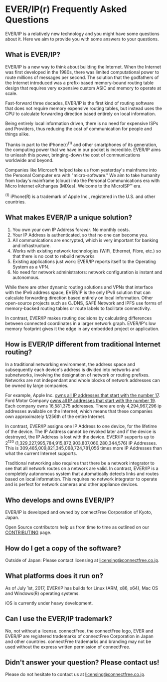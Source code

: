 # EVER/IP(r) Frequently Asked Questions

EVER/IP is a relatively new technology and you might have some questions about it.
Here we aim to provide you with some answers to your questions.

## What is EVER/IP?

EVER/IP is a new way to think about building the Internet. When the Internet was first developed in the 1980s, there was limited computational power to route millions of messages per second. The solution that the godfathers of the Internet introduced was a prefix-based memory-bound routing table design that requires very expensive custom ASIC and memory to operate at scale.

Fast-forward three decades, EVER/IP is the first kind of routing software that does not require memory expensive routing tables, but instead uses the CPU to calculate forwarding direction based entirely on local information.

Being entirely local information driven, there is no need for expensive ISPs and Providers, thus reducing the cost of communication for people and things alike.

Thanks in part to the iPhone(r)<sup>(1)</sup> and other smartphones of its generation, the computing power that we have in our pocket is incredible. EVER/IP aims to unleash this power, bringing-down the cost of communications worldwide and beyond. 

Companies like Microsoft helped take us from yesterday's mainframe into the Personal Computer era with "micro-software." We aim to take humanity from today's mainframe (cloud) into the Personal Communications era with Micro Internet eXchanges (MIXes). Welcome to the MicroISP™ era.

<sup>(1)</sup> iPhone(R) is a trademark of Apple Inc., registered in the U.S. and other countries.

## What makes EVER/IP a unique solution?

1) You own your own IP Address for*ever*. No monthly costs.
2) Your IP Address is authenticated, so that no one can become you.
3) All communications are encrypted, which is very important for banking and infrastructure.
4) Works with existing network technologies (WiFi, Ethernet, Fibre, etc.) so that there is no cost to rebuild networks
5) Existing applications just work: EVER/IP reports itself to the Operating System as a VPN.
6) No need for network administrators: network configuration is instant and autonomous.

While there are other dynamic routing solutions and VPNs that interface with the IPv6 address space, EVER/IP is the only IPv6 solution that can calculate forwarding direction based entirely on local information. Other open-source projects such as CJDNS, SAFE Network and IPFS use forms of memory-backed routing tables or route labels to facilitate connectivity.

In contrast, EVER/IP makes routing decisions by calculating differences between connected coordinates in a larger network graph. EVER/IP's low memory footprint gives it the edge in any embedded project or application.

## How is EVER/IP different from traditional Internet routing?

In a traditional networking environment, the address space and subsequently each device's address is divided into networks and subnetworks, involving the designation of network or routing prefixes. Networks are not independant and whole blocks of network addresses can be owned by large companies.

For example, Apple Inc. [owns all IP addresses that start with the number 17][1]. Ford Motor Company [owns all IP addresses that start with the number 19][1]. Each company owns 16,581,375 addresses. There are only 4,294,967,296 ip addresses available on the Internet, which means that these companies own approximately 1/256th of the entire Internet.

In contrast, EVER/IP assigns one IP Address to one device, for the lifetime of the device. The IP Address cannot be revoked later and if the device is destroyed, the IP Address is lost with the device. EVER/IP supports up to 2<sup>120</sup> (1,329,227,995,784,915,872,903,807,060,280,344,576) IP Addresses. This is 309,485,009,821,345,068,724,781,056 times more IP Addresses than what the current Internet supports.

Traditional networking also requires that there be a network integrator to see that all network routes on a network are valid. In contrast, EVER/IP is a completely autonomous system that automatically detects links and routes based on local information. This requires no network integrator to operate and is perfect for network cameras and other appliance devices.

[1]: https://en.wikipedia.org/wiki/List_of_assigned_/8_IPv4_address_blocks#List_of_assigned_.2F8_blocks

## Who develops and owns EVER/IP?
EVER/IP is developed and owned by connectFree Corporation of Kyoto, Japan.

Open Source contributors help us from time to time as outlined on our [CONTRIBUTING](/CONTRIBUTING.md) page.

## How do I get a copy of the software?
Outside of Japan: Please contact licensing at <licensing@connectfree.co.jp>.

## What platforms does it run on?

As of July 1st, 2017, EVER/IP has builds for Linux (ARM, x86, x64), Mac OS and Windows(R) operating systems.

iOS is currently under heavy development.

## Can I use the EVER/IP trademark?
No, not without a license. connectFree, the connectFree logo, EVER and EVER/IP are registered trademarks of connectFree Corporation in Japan and other countries. connectFree trademarks and branding may not be used without the express written permission of connectFree.

## Didn't answer your question? Please contact us!
Please do not hesitate to contact us at <licensing@connectfree.co.jp>.


